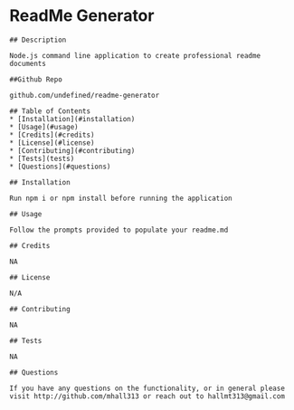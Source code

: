 # ReadMe Generator
    ## Description

    Node.js command line application to create professional readme documents

    ##Github Repo

    github.com/undefined/readme-generator

    ## Table of Contents
    * [Installation](#installation)
    * [Usage](#usage)
    * [Credits](#credits)
    * [License](#license)
    * [Contributing](#contributing)
    * [Tests](tests)
    * [Questions](#questions)

    ## Installation

    Run npm i or npm install before running the application

    ## Usage

    Follow the prompts provided to populate your readme.md

    ## Credits

    NA

    ## License

    N/A

    ## Contributing
    
    NA

    ## Tests

    NA
    
    ## Questions

    If you have any questions on the functionality, or in general please visit http://github.com/mhall313 or reach out to hallmt313@gmail.com

  